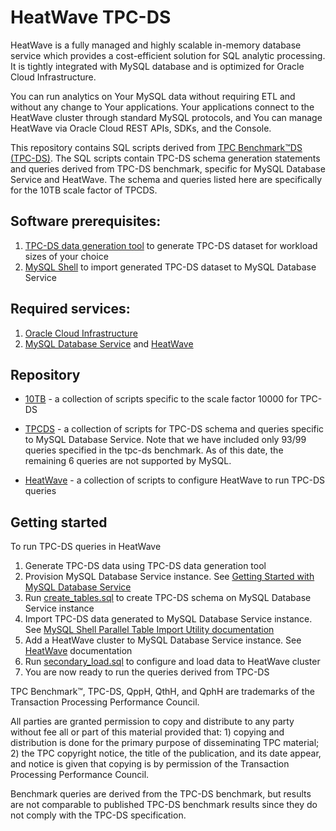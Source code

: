 # HeatWave TPC-DS

HeatWave is a fully managed and highly scalable in-memory database service which provides a cost-efficient solution for 
SQL analytic processing. It is tightly integrated with MySQL database and is optimized for Oracle Cloud Infrastructure. 

You can run analytics on Your MySQL data without requiring ETL and without any change to Your applications. Your 
applications connect to the HeatWave cluster through standard MySQL protocols, and You can manage HeatWave
 via Oracle Cloud REST APIs, SDKs, and the Console.

This repository contains SQL scripts derived from [TPC Benchmark™DS (TPC-DS)][1]. The SQL scripts contain TPC-DS schema 
generation statements and queries derived from TPC-DS benchmark, specific for MySQL Database Service and 
HeatWave. The schema and queries listed here are specifically for the 10TB scale factor of TPCDS.

## Software prerequisites:
1. [TPC-DS data generation tool][2] to generate TPC-DS dataset for workload sizes of your choice
2. [MySQL Shell][3] to import generated TPC-DS dataset to MySQL Database Service

## Required services:
1. [Oracle Cloud Infrastructure][8]
2. [MySQL Database Service][4] and [HeatWave][5]

## Repository
* [10TB](10TB) - a collection of scripts specific to the scale factor 10000 for TPC-DS

* [TPCDS](10TB/TPCDS) - a collection of scripts for TPC-DS schema and queries specific to MySQL Database Service. 
  Note that we have included only 93/99 queries specified in the tpc-ds benchmark. As of this date, the remaining 
  6 queries are not supported by MySQL.

* [HeatWave](10TB/HeatWave) - a collection of scripts to configure HeatWave to run TPC-DS queries

## Getting started
To run TPC-DS queries in HeatWave
1. Generate TPC-DS data using TPC-DS data generation tool
2. Provision MySQL Database Service instance. See [Getting Started with MySQL Database Service][6]
3. Run [create_tables.sql](10TB/TPCDS/create_tables.sql) to create TPC-DS schema on MySQL Database Service instance 
4. Import TPC-DS data generated to MySQL Database Service instance. See [MySQL Shell Parallel Table Import Utility documentation][7]
5. Add a HeatWave cluster to MySQL Database Service instance. See [HeatWave][5] documentation
6. Run [secondary_load.sql](10TB/HeatWave/secondary_load.sql) to configure and load data to HeatWave cluster
7. You are now ready to run the queries derived from TPC-DS
 

[1]: http://www.tpc.org/tpcds/
[2]: http://tpc.org/tpc_documents_current_versions/download_programs/tools-download-request5.asp?bm_type=TPC-DS&bm_vers=3.2.0&mode=CURRENT-ONLY
[3]: https://dev.mysql.com/downloads/shell/
[4]: https://docs.cloud.oracle.com/en-us/iaas/mysql-database/index.html
[5]: https://docs.cloud.oracle.com/en-us/iaas/mysql-database/doc/mysql-analytics-engine.html
[6]: https://docs.cloud.oracle.com/en-us/iaas/mysql-database/doc/getting-started.html
[7]: https://dev.mysql.com/doc/mysql-shell/8.0/en/mysql-shell-utilities-parallel-table.html
[8]: https://docs.cloud.oracle.com/en-us/iaas/Content/home.htm

TPC Benchmark™, TPC-DS, QppH, QthH, and QphH are trademarks of the Transaction Processing Performance
Council.

All parties are granted permission to copy and distribute to any party without fee all or part of this material provided
that: 1) copying and distribution is done for the primary purpose of disseminating TPC material; 2) the TPC
copyright notice, the title of the publication, and its date appear, and notice is given that copying is by permission of
the Transaction Processing Performance Council.

Benchmark queries are derived from the TPC-DS benchmark, but results are not comparable to published TPC-DS benchmark results since they do not comply with the TPC-DS specification.


